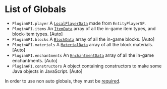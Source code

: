 # List of Globals

- `PluginAPI.player`
    A [`LocalPlayerData`](LocalPlayerData.md) made from `EntityPlayerSP`.
- `PluginAPI.items`
    An [`ItemData`](ItemData.md) array of all the in-game item types, and block-item types. [Auto]
- `PluginAPI.blocks`
    A [`BlockData`](BlockData.md) array of all the in-game blocks. [Auto]
- `PluginAPI.materials`
    A [`MaterialData`](MaterialData.md) array of all the block materials. [Auto]
- `PluginAPI.enchantments`
    An [`EnchantmentData`](EnchantmentData.md) array of all the in-game enchantments. [Auto]
- `PluginAPI.constructors`
    A object containing constructors to make some Java objects in JavaScript. [Auto]

In order to use non auto globals, they must be [required](require.md).
